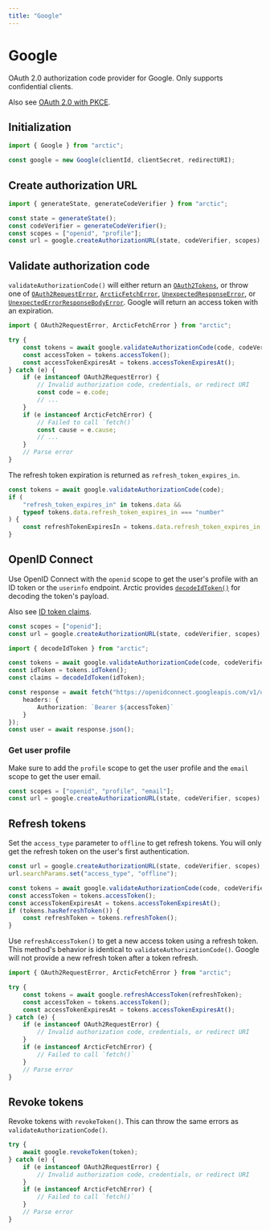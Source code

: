 ```yaml
---
title: "Google"
---
```


# Google

OAuth 2.0 authorization code provider for Google. Only supports confidential clients.

Also see [OAuth 2.0 with PKCE](/guides/oauth2-pkce).

## Initialization

```ts
import { Google } from "arctic";

const google = new Google(clientId, clientSecret, redirectURI);
```

## Create authorization URL

```ts
import { generateState, generateCodeVerifier } from "arctic";

const state = generateState();
const codeVerifier = generateCodeVerifier();
const scopes = ["openid", "profile"];
const url = google.createAuthorizationURL(state, codeVerifier, scopes);
```

## Validate authorization code

`validateAuthorizationCode()` will either return an [`OAuth2Tokens`](/reference/main/OAuth2Tokens), or throw one of [`OAuth2RequestError`](/reference/main/OAuth2RequestError), [`ArcticFetchError`](/reference/main/ArcticFetchError), [`UnexpectedResponseError`](/reference/main/UnexpectedResponseError), or [`UnexpectedErrorResponseBodyError`](/reference/main/UnexpectedErrorResponseBodyError). Google will return an access token with an expiration.

```ts
import { OAuth2RequestError, ArcticFetchError } from "arctic";

try {
	const tokens = await google.validateAuthorizationCode(code, codeVerifier);
	const accessToken = tokens.accessToken();
	const accessTokenExpiresAt = tokens.accessTokenExpiresAt();
} catch (e) {
	if (e instanceof OAuth2RequestError) {
		// Invalid authorization code, credentials, or redirect URI
		const code = e.code;
		// ...
	}
	if (e instanceof ArcticFetchError) {
		// Failed to call `fetch()`
		const cause = e.cause;
		// ...
	}
	// Parse error
}
```

The refresh token expiration is returned as `refresh_token_expires_in`.

```ts
const tokens = await google.validateAuthorizationCode(code);
if (
	"refresh_token_expires_in" in tokens.data &&
	typeof tokens.data.refresh_token_expires_in === "number"
) {
	const refreshTokenExpiresIn = tokens.data.refresh_token_expires_in;
}
```

## OpenID Connect

Use OpenID Connect with the `openid` scope to get the user's profile with an ID token or the `userinfo` endpoint. Arctic provides [`decodeIdToken()`](/reference/main/decodeIdToken) for decoding the token's payload.

Also see [ID token claims](https://developers.google.com/identity/openid-connect/openid-connect#an-id-tokens-payload).

```ts
const scopes = ["openid"];
const url = google.createAuthorizationURL(state, codeVerifier, scopes);
```

```ts
import { decodeIdToken } from "arctic";

const tokens = await google.validateAuthorizationCode(code, codeVerifier);
const idToken = tokens.idToken();
const claims = decodeIdToken(idToken);
```

```ts
const response = await fetch("https://openidconnect.googleapis.com/v1/userinfo", {
	headers: {
		Authorization: `Bearer ${accessToken}`
	}
});
const user = await response.json();
```

### Get user profile

Make sure to add the `profile` scope to get the user profile and the `email` scope to get the user email.

```ts
const scopes = ["openid", "profile", "email"];
const url = google.createAuthorizationURL(state, codeVerifier, scopes);
```

## Refresh tokens

Set the `access_type` parameter to `offline` to get refresh tokens. You will only get the refresh token on the user's first authentication.

```ts
const url = google.createAuthorizationURL(state, codeVerifier, scopes);
url.searchParams.set("access_type", "offline");
```

```ts
const tokens = await google.validateAuthorizationCode(code, codeVerifier);
const accessToken = tokens.accessToken();
const accessTokenExpiresAt = tokens.accessTokenExpiresAt();
if (tokens.hasRefreshToken()) {
	const refreshToken = tokens.refreshToken();
}
```

Use `refreshAccessToken()` to get a new access token using a refresh token. This method's behavior is identical to `validateAuthorizationCode()`. Google will not provide a new refresh token after a token refresh.

```ts
import { OAuth2RequestError, ArcticFetchError } from "arctic";

try {
	const tokens = await google.refreshAccessToken(refreshToken);
	const accessToken = tokens.accessToken();
	const accessTokenExpiresAt = tokens.accessTokenExpiresAt();
} catch (e) {
	if (e instanceof OAuth2RequestError) {
		// Invalid authorization code, credentials, or redirect URI
	}
	if (e instanceof ArcticFetchError) {
		// Failed to call `fetch()`
	}
	// Parse error
}
```

## Revoke tokens

Revoke tokens with `revokeToken()`. This can throw the same errors as `validateAuthorizationCode()`.

```ts
try {
	await google.revokeToken(token);
} catch (e) {
	if (e instanceof OAuth2RequestError) {
		// Invalid authorization code, credentials, or redirect URI
	}
	if (e instanceof ArcticFetchError) {
		// Failed to call `fetch()`
	}
	// Parse error
}
```
